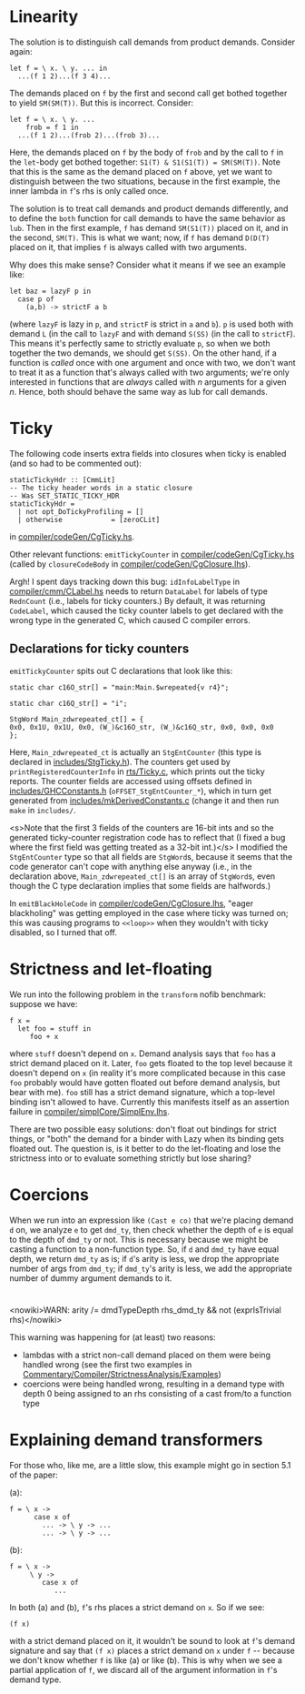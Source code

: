 # Linearity



The solution is to distinguish call demands from product demands. Consider again:


```wiki
let f = \ x. \ y. ... in
  ...(f 1 2)...(f 3 4)...
```


The demands placed on `f` by the first and second call get bothed together to yield `SM(SM(T))`. But this is incorrect. Consider:


```wiki
let f = \ x. \ y. ... 
    frob = f 1 in
  ...(f 1 2)...(frob 2)...(frob 3)...
```


Here, the demands placed on `f` by the body of `frob` and by the call to `f` in the `let`-body get bothed together: `S1(T) & S1(S1(T)) = SM(SM(T))`. Note that this is the same as the demand placed on `f` above, yet we want to distinguish between the two situations, because in the first example, the inner lambda in `f`'s rhs is only called once. 



The solution is to treat call demands and product demands differently, and to define the `both` function for call demands to have the same behavior as `lub`. Then in the first example, `f` has demand `SM(S1(T))` placed on it, and in the second, `SM(T)`. This is what we want; now, if `f` has demand `D(D(T)` placed on it, that implies `f` is always called with two arguments.



Why does this make sense? Consider what it means if we see an example like:


```wiki
let baz = lazyF p in
  case p of
    (a,b) -> strictF a b
```


(where `lazyF` is lazy in `p`, and `strictF` is strict in `a` and `b`). `p` is used both with demand `L` (in the call to `lazyF` and with demand `S(SS)` (in the call to `strictF`). This means it's perfectly same to strictly evaluate `p`, so when we both together the two demands, we should get `S(SS)`. On the other hand, if a function is *called* once with one argument and once with two, we don't want to treat it as a function that's always called with two arguments; we're only interested in functions that are *always* called with *n* arguments for a given *n*. Hence, both should behave the same way as lub for call demands.


# Ticky



The following code inserts extra fields into closures when ticky is enabled (and so had to be commented out):


```wiki
staticTickyHdr :: [CmmLit]
-- The ticky header words in a static closure
-- Was SET_STATIC_TICKY_HDR
staticTickyHdr = 
  | not opt_DoTickyProfiling = []
  | otherwise		     = [zeroCLit]
```


in [compiler/codeGen/CgTicky.hs](/trac/ghc/browser/ghc/compiler/codeGen/CgTicky.hs).



Other relevant functions: `emitTickyCounter` in [compiler/codeGen/CgTicky.hs](/trac/ghc/browser/ghc/compiler/codeGen/CgTicky.hs) (called by `closureCodeBody` in [compiler/codeGen/CgClosure.lhs](/trac/ghc/browser/ghc/compiler/codeGen/CgClosure.lhs)).



Argh! I spent days tracking down this bug: `idInfoLabelType` in [compiler/cmm/CLabel.hs](/trac/ghc/browser/ghc/compiler/cmm/CLabel.hs) needs to return `DataLabel` for labels of type `RednCount` (i.e., labels for ticky counters.) By default, it was returning `CodeLabel`, which caused the ticky counter labels to get declared with the wrong type in the generated C, which caused C compiler errors.


## Declarations for ticky counters



`emitTickyCounter` spits out C declarations that look like this:


```wiki
static char c16O_str[] = "main:Main.$wrepeated{v r4}";

static char c16Q_str[] = "i";

StgWord Main_zdwrepeated_ct[] = {
0x0, 0x1U, 0x1U, 0x0, (W_)&c16O_str, (W_)&c16Q_str, 0x0, 0x0, 0x0
};
```


Here, `Main_zdwrepeated_ct` is actually an `StgEntCounter` (this type is declared in [includes/StgTicky.h](/trac/ghc/browser/ghc/includes/StgTicky.h)). The counters get used by `printRegisteredCounterInfo` in [rts/Ticky.c](/trac/ghc/browser/ghc/rts/Ticky.c), which prints out the ticky reports. The counter fields are accessed using offsets defined in [includes/GHCConstants.h](/trac/ghc/browser/ghc/includes/GHCConstants.h) (`oFFSET_StgEntCounter_*`), which in turn get generated from [includes/mkDerivedConstants.c](/trac/ghc/browser/ghc/includes/mkDerivedConstants.c) (change it and then run `make` in `includes/`. 



\<s\>Note that the first 3 fields of the counters are 16-bit ints and so the generated ticky-counter registration code has to reflect that (I fixed a bug where the first field was getting treated as a 32-bit int.)\</s\> I modified the `StgEntCounter` type so that all fields are `StgWord`s, because it seems that the code generator can't cope with anything else anyway (i.e., in the declaration above, `Main_zdwrepeated_ct[]` is an array of `StgWord`s, even though the C type declaration implies that some fields are halfwords.)



In `emitBlackHoleCode` in [compiler/codeGen/CgClosure.lhs](/trac/ghc/browser/ghc/compiler/codeGen/CgClosure.lhs), "eager blackholing" was getting employed in the case where ticky was turned on; this was causing programs to `<<loop>>` when they wouldn't with ticky disabled, so I turned that off.


# Strictness and let-floating



We run into the following problem in the `transform` nofib benchmark: suppose we have:


```wiki
f x = 
  let foo = stuff in
     foo + x
```


where `stuff` doesn't depend on `x`. Demand analysis says that `foo` has a strict demand placed on it. Later, `foo` gets floated to the top level because it doesn't depend on `x` (in reality it's more complicated because in this case `foo` probably would have gotten floated out before demand analysis, but bear with me). `foo` still has a strict demand signature, which a top-level binding isn't allowed to have. Currently this manifests itself as an assertion failure in [compiler/simplCore/SimplEnv.lhs](/trac/ghc/browser/ghc/compiler/simplCore/SimplEnv.lhs).



There are two possible easy solutions: don't float out bindings for strict things, or "both" the demand for a binder with Lazy when its binding gets floated out. The question is, is it better to do the let-floating and lose the strictness into or to evaluate something strictly but lose sharing?


# Coercions



When we run into an expression like `(Cast e co)` that we're placing demand `d` on, we analyze `e` to get `dmd_ty`, then check whether the depth of `e` is equal to the depth of `dmd_ty` or not. This is necessary because we might be casting a function to a non-function type. So, if `d` and `dmd_ty` have equal depth, we return `dmd_ty` as is; if `d`'s arity is less, we drop the appropriate number of args from `dmd_ty`; if `dmd_ty`'s arity is less, we add the appropriate number of dummy argument demands to it.


#
\<nowiki\>WARN: arity /= dmdTypeDepth rhs\_dmd\_ty && not (exprIsTrivial rhs)\</nowiki\>



This warning was happening for (at least) two reasons:


- lambdas with a strict non-call demand placed on them were being handled wrong (see the first two examples in [Commentary/Compiler/StrictnessAnalysis/Examples](commentary/compiler/strictness-analysis/examples))
- coercions were being handled wrong, resulting in a demand type with depth 0 being assigned to an rhs consisting of a cast from/to a function type

# Explaining demand transformers



For those who, like me, are a little slow, this example might go in section 5.1 of the paper:



(a):


```wiki
f = \ x -> 
      case x of
        ... -> \ y -> ...
        ... -> \ y -> ...
```


(b):


```wiki
f = \ x ->
     \ y ->
        case x of
           ...
```


In both (a) and (b), `f`'s rhs places a strict demand on `x`. So if we see:


```wiki
(f x)
```


with a strict demand placed on it, it wouldn't be sound to look at `f`'s demand signature and say that `(f x)` places a strict demand on `x` under `f` -- because we don't know whether `f` is like (a) or like (b). This is why when we see a partial application of `f`, we discard all of the argument information in `f`'s demand type.


